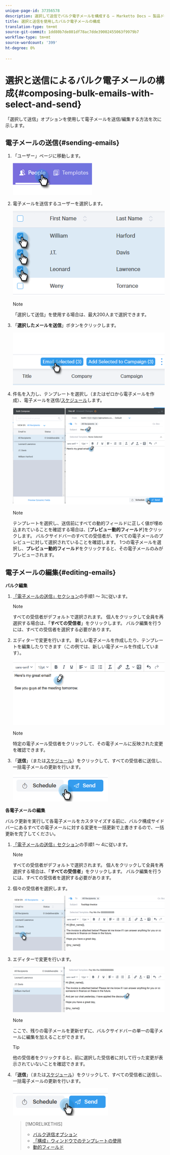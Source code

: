 ```yaml
---
unique-page-id: 37356578
description: 選択して送信でバルク電子メールを構成する — Marketto Docs — 製品ドキュメント
title: 選択と送信を使用したバルク電子メールの構成
translation-type: tm+mt
source-git-commit: 1dd80b7de801df78ac7dde39002455063f9979b7
workflow-type: tm+mt
source-wordcount: '399'
ht-degree: 0%

---
```



# 選択と送信によるバルク電子メールの構成{#composing-bulk-emails-with-select-and-send}

「選択して送信」オプションを使用して電子メールを送信/編集する方法を次に示します。

## 電子メールの送信{#sending-emails}

1. 「ユーザー」ページに移動します。

   ![](assets/one-2.png)

1. 電子メールを送信するユーザーを選択します。

   ![](assets/two-2.png)

   >[!NOTE]
   >
   >「選択して送信」を使用する場合は、最大200人まで選択できます。

1. 「**選択したメールを送信**」ボタンをクリックします。

   ![](assets/three-2.png)

1. 件名を入力し、テンプレートを選択し（またはゼロから電子メールを作成）、電子メールを送信/[スケジュール](/help/marketo/product-docs/marketo-sales-connect/email/using-the-compose-window/scheduling-an-email.md)します。

   ![](assets/four-2.png)

   >[!NOTE]
   >
   >テンプレートを選択し、送信前にすべての動的フィールドに正しく値が埋め込まれていることを確認する場合は、[**プレビュー動的フィールド**]をクリックします。 バルクサイドバーのすべての受信者が、すべての電子メールのプレビューに対して選択されていることを確認します。 1つの電子メールを選択し、**プレビュー動的フィールド**&#x200B;をクリックすると、その電子メールのみがプレビューされます。

## 電子メールの編集{#editing-emails}

**バルク編集**

1. [「電子メールの送信」セクション](#sending-emails)の手順1 ～ 3に従います。

   >[!NOTE]
   >
   >すべての受信者がデフォルトで選択されます。 個人をクリックして全員を再選択する場合は、「**すべての受信者**」をクリックします。 バルク編集を行うには、すべての受信者を選択する必要があります。

1. エディターで変更を行います。 新しい電子メールを作成したり、テンプレートを編集したりできます（この例では、新しい電子メールを作成しています）。

   ![](assets/bulk-three.png)

   >[!NOTE]
   >
   >特定の電子メール受信者をクリックして、その電子メールに反映された変更を確認できます。

1. 「**送信**」（または[スケジュール](/help/marketo/product-docs/marketo-sales-connect/email/using-the-compose-window/scheduling-an-email.md)）をクリックして、すべての受信者に送信し、一括電子メールの更新を行います。

   ![](assets/bulk-four.png)

**各電子メールの編集**

バルク更新を実行して各電子メールをカスタマイズする前に、バルク構成サイドバーにあるすべての電子メールに対する変更を一括更新で上書きするので、一括更新を完了してください。

1. [「電子メールの送信」セクション](#sending-emails)の手順1 ～ 4に従います。

   >[!NOTE]
   >
   >すべての受信者がデフォルトで選択されます。 個人をクリックして全員を再選択する場合は、「**すべての受信者**」をクリックします。 バルク編集を行うには、すべての受信者を選択する必要があります。

1. 個々の受信者を選択します。

   ![](assets/each-two.png)

1. エディターで変更を行います。

   ![](assets/each-three.png)

   >[!NOTE]
   >
   >ここで、残りの電子メールを更新せずに、バルクサイドバーの単一の電子メールに編集を加えることができます。

   >[!TIP]
   >
   >他の受信者をクリックすると、前に選択した受信者に対して行った変更が表示されていないことを確認できます。

1. 「**送信**」（または[スケジュール](/help/marketo/product-docs/marketo-sales-connect/email/using-the-compose-window/scheduling-an-email.md)）をクリックして、すべての受信者に送信し、一括電子メールの更新を行います。

   ![](assets/each-four.png)

   >[!MORELIKETHIS]
   >
   >* [バルク送信オプション](/help/marketo/product-docs/marketo-sales-connect/email/using-the-compose-window/bulk-sending-options.md)
   >* [「構成」ウィンドウでのテンプレートの使用](/help/marketo/product-docs/marketo-sales-connect/email/using-the-compose-window/using-a-template-in-the-compose-window.md)
   >* [動的フィールド](/help/marketo/product-docs/marketo-sales-connect/templates/dynamic-fields/how-to-insert-dynamic-fields.md)

